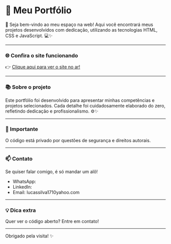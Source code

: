 # 🚀 Meu Portfólio

👋 Seja bem-vindo ao meu espaço na web! Aqui você encontrará meus projetos desenvolvidos com dedicação, utilizando as tecnologias HTML, CSS e JavaScript. 💻✨

---

### 🌐 Confira o site funcionando

👉 [Clique aqui para ver o site no ar!](https://port-folio-1-0-git-main-lucas-silvas-projects-a08db18e.vercel.app/)

---

### 📚 Sobre o projeto

Este portfólio foi desenvolvido para apresentar minhas competências e projetos selecionados. Cada detalhe foi cuidadosamente elaborado do zero, refletindo dedicação e profissionalismo. ⚙️✨

---

### 🔐 Importante

O código está privado por questões de segurança e direitos autorais.

---

### 📫 Contato

Se quiser falar comigo, é só mandar um alô!

- WhatsApp: 
- LinkedIn: 
- Email: lucassilva1710yahoo.com

---

### 💡 Dica extra

Quer ver o código aberto? Entre em contato!

---

Obrigado pela visita! ✨
